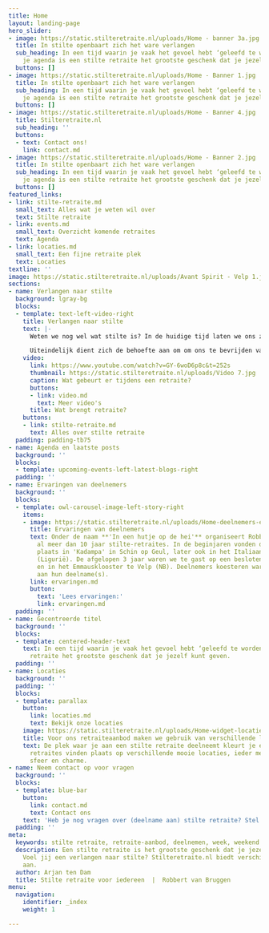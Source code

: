 ```yaml
---
title: Home
layout: landing-page
hero_slider:
- image: https://static.stilteretraite.nl/uploads/Home - banner 3a.jpg
  title: In stilte openbaart zich het ware verlangen
  sub_heading: In een tijd waarin je vaak het gevoel hebt ‘geleefd te worden’ door
    je agenda is een stilte retraite het grootste geschenk dat je jezelf kunt geven.
  buttons: []
- image: https://static.stilteretraite.nl/uploads/Home - Banner 1.jpg
  title: In stilte openbaart zich het ware verlangen
  sub_heading: In een tijd waarin je vaak het gevoel hebt ‘geleefd te worden’ door
    je agenda is een stilte retraite het grootste geschenk dat je jezelf kunt geven.
  buttons: []
- image: https://static.stilteretraite.nl/uploads/Home - Banner 4.jpg
  title: Stilteretraite.nl
  sub_heading: ''
  buttons:
  - text: Contact ons!
    link: contact.md
- image: https://static.stilteretraite.nl/uploads/Home - Banner 2.jpg
  title: In stilte openbaart zich het ware verlangen
  sub_heading: In een tijd waarin je vaak het gevoel hebt ‘geleefd te worden’ door
    je agenda is een stilte retraite het grootste geschenk dat je jezelf kunt geven.
  buttons: []
featured_links:
- link: stilte-retraite.md
  small_text: Alles wat je weten wil over
  text: Stilte retraite
- link: events.md
  small_text: Overzicht komende retraites
  text: Agenda
- link: locaties.md
  small_text: Een fijne retraite plek
  text: Locaties
textline: ''
image: https://static.stilteretraite.nl/uploads/Avant Spirit - Velp 1.jpg
sections:
- name: Verlangen naar stilte
  background: lgray-bg
  blocks:
  - template: text-left-video-right
    title: Verlangen naar stilte
    text: |-
      Weten we nog wel wat stilte is? In de huidige tijd laten we ons zo meesleuren door het collectieve ritme, dat we het gevoel hebben ‘geleefd te worden’. Diep van binnen vragen we ons af of wat we doen nog wel klopt met waar we naar verlangen. Maar onze innerlijke fluisterstem wordt stelselmatig overstemd door de opjutter in ons en langzaam ontwikkelt zich een chronische vermoeidheid.

      Uiteindelijk dient zich de behoefte aan om om ons te bevrijden van de ingezogenheid in die dagelijkse sleur: een verlangen naar stilte, ruimte en bezinning. Misschien ben je daarom ook wel op deze website aanbeland?
    video:
      link: https://www.youtube.com/watch?v=GY-6woD6p8c&t=252s
      thumbnail: https://static.stilteretraite.nl/uploads/Video 7.jpg
      caption: Wat gebeurt er tijdens een retraite?
      buttons:
      - link: video.md
        text: Meer video's
      title: Wat brengt retraite?
    buttons:
    - link: stilte-retraite.md
      text: Alles over stilte retraite
  padding: padding-tb75
- name: Agenda en laatste posts
  background: ''
  blocks:
  - template: upcoming-events-left-latest-blogs-right
  padding: ''
- name: Ervaringen van deelnemers
  background: ''
  blocks:
  - template: owl-carousel-image-left-story-right
    items:
    - image: https://static.stilteretraite.nl/uploads/Home-deelnemers-ervaringen.jpg
      title: Ervaringen van deelnemers
      text: Onder de naam **'In een hutje op de hei'** organiseert Robbert van Bruggen
        al meer dan 10 jaar stilte-retraites. In de beginjaren vonden de retraites
        plaats in 'Kadampa' in Schin op Geul, later ook in het Italiaanse Ca du Chittu
        (Ligurië). De afgelopen 3 jaar waren we te gast op een besloten Veluwse landgoed
        en in het Emmausklooster te Velp (NB). Deelnemers koesteren warme herinneringen
        aan hun deelname(s).
      link: ervaringen.md
      button:
        text: 'Lees ervaringen:'
        link: ervaringen.md
  padding: ''
- name: Gecentreerde titel
  background: ''
  blocks:
  - template: centered-header-text
    text: In een tijd waarin je vaak het gevoel hebt ‘geleefd te worden’ is een stilte
      retraite het grootste geschenk dat je jezelf kunt geven.
  padding: ''
- name: Locaties
  background: ''
  padding: ''
  blocks:
  - template: parallax
    button:
      link: locaties.md
      text: Bekijk onze locaties
    image: https://static.stilteretraite.nl/uploads/Home-widget-locaties.jpg
    title: Voor ons retraiteaanbod maken we gebruik van verschillende locaties
    text: De plek waar je aan een stilte retraite deelneemt kleurt je ervaring. Onze
      retraites vinden plaats op verschillende mooie locaties, ieder met een eigen
      sfeer en charme.
- name: Neem contact op voor vragen
  background: ''
  blocks:
  - template: blue-bar
    button:
      link: contact.md
      text: Contact ons
    text: 'Heb je nog vragen over (deelname aan) stilte retraite? Stel ze gerust!   '
  padding: ''
meta:
  keywords: stilte retraite, retraite-aanbod, deelnemen, week, weekend
  description: Een stilte retraite is het grootste geschenk dat je jezelf kunt geven.
    Voel jij een verlangen naar stilte? Stilteretraite.nl biedt verschillende retraitevormen
    aan.
  author: Arjan ten Dam
  title: Stilte retraite voor iedereen  |  Robbert van Bruggen
menu:
  navigation:
    identifier: _index
    weight: 1

---
```

